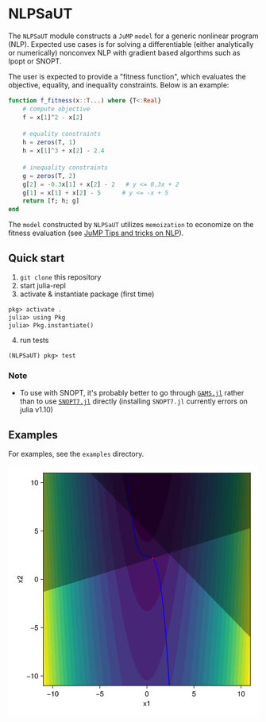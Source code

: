 # NLPSaUT

The `NLPSaUT` module constructs a `JuMP` `model` for a generic nonlinear program (NLP).
Expected use cases is for solving a differentiable (either analytically or numerically) nonconvex NLP with gradient based algorthms such as Ipopt or SNOPT. 

The user is expected to provide a "fitness function", which evaluates the objective, equality, and inequality constraints. Below is an example: 

```julia
function f_fitness(x::T...) where {T<:Real}
    # compute objective
    f = x[1]^2 - x[2]
    
    # equality constraints
    h = zeros(T, 1)
    h = x[1]^3 + x[2] - 2.4

    # inequality constraints
    g = zeros(T, 2)
    g[2] = -0.3x[1] + x[2] - 2   # y <= 0.3x + 2
    g[1] = x[1] + x[2] - 5      # y <= -x + 5
    return [f; h; g]
end
```

The `model` constructed by `NLPSaUT` utilizes `memoization` to economize on the fitness evaluation (see [JuMP Tips and tricks on NLP](https://jump.dev/JuMP.jl/stable/tutorials/nonlinear/tips_and_tricks/)). 

## Quick start

1. `git clone` this repository
2. start julia-repl
3. activate & instantiate package (first time)

```julia-repl
pkg> activate .
julia> using Pkg
julia> Pkg.instantiate()
```

4. run tests

```julia-repl
(NLPSaUT) pkg> test
```

### Note

- To use with SNOPT, it's probably better to go through [`GAMS.jl`](https://github.com/GAMS-dev/gams.jl?tab=readme-ov-file) rather than to use [`SNOPT7.jl`](https://github.com/snopt/SNOPT7.jl) directly (installing `SNOPT7.jl` currently errors on julia v1.10)


## Examples

For examples, see the `examples` directory.

![Example Solution](examples/contour_ipopt.png)
